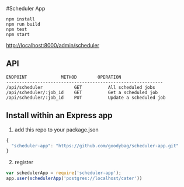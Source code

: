 #Scheduler App

```
npm install
npm run build
npm test
npm start
```

[http://localhost:8000/admin/scheduler](http://localhost:8000/admin/scheduler)

## API


    ENDPOINT             METHOD        OPERATION
    ------------------------------------------------------------
    /api/scheduler            GET          All scheduled jobs
    /api/scheduler/:job_id    GET          Get a scheduled job
    /api/scheduler/:job_id    PUT          Update a scheduled job


## Install within an Express app

1) add this repo to your package.json

```js
{
  "scheduler-app": "https://github.com/goodybag/scheduler-app.git"
}
```

2) register

```js
var schedulerApp = require('scheduler-app');
app.user(schedulerApp('postgres://localhost/cater'))